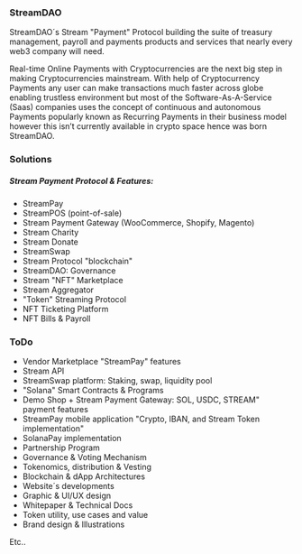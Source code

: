 ### StreamDAO

StreamDAO´s Stream "Payment" Protocol building the suite of treasury management, payroll and payments products and services that nearly every web3 company will need.

Real-time Online Payments with Cryptocurrencies are the next big step in making Cryptocurrencies mainstream. With help of Cryptocurrency Payments any user can make transactions much faster across globe enabling trustless environment but most of the Software-As-A-Service (Saas) companies uses the concept of continuous and autonomous Payments popularly known as Recurring Payments in their business model however this isn’t currently available in crypto space hence was born StreamDAO.

### Solutions

##### Stream Payment Protocol & Features:

- StreamPay
- StreamPOS (point-of-sale)
- Stream Payment Gateway (WooCommerce, Shopify, Magento)
- Stream Charity
- Stream Donate
- StreamSwap
- Stream Protocol "blockchain"
- StreamDAO: Governance
- Stream "NFT" Marketplace
- Stream Aggregator
- "Token" Streaming Protocol
- NFT Ticketing Platform
- NFT Bills & Payroll


### ToDo

- Vendor Marketplace "StreamPay" features
- Stream API
- StreamSwap platform: Staking, swap, liquidity pool
- "Solana" Smart Contracts & Programs
- Demo Shop + Stream Payment Gateway: SOL, USDC, STREAM" payment features
- StreamPay mobile application "Crypto, IBAN, and Stream Token implementation"
- SolanaPay implementation
- Partnership Program
- Governance & Voting Mechanism
- Tokenomics, distribution & Vesting
- Blockchain & dApp Architectures
- Website´s developments
- Graphic & UI/UX design
- Whitepaper & Technical Docs
- Token utility, use cases and value
- Brand design & Illustrations

Etc..
